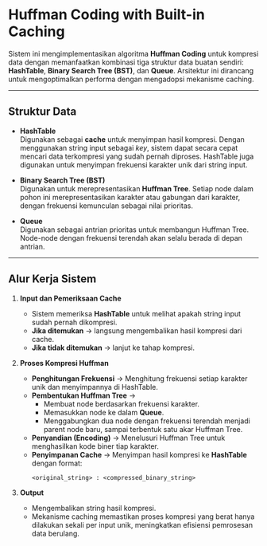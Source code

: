 # Huffman Coding with Built-in Caching

Sistem ini mengimplementasikan algoritma **Huffman Coding** untuk kompresi data dengan memanfaatkan kombinasi tiga struktur data buatan sendiri: **HashTable**, **Binary Search Tree (BST)**, dan **Queue**. Arsitektur ini dirancang untuk mengoptimalkan performa dengan mengadopsi mekanisme caching.

---

## Struktur Data

- **HashTable**  
  Digunakan sebagai **cache** untuk menyimpan hasil kompresi. Dengan menggunakan string input sebagai *key*, sistem dapat secara cepat mencari data terkompresi yang sudah pernah diproses. HashTable juga digunakan untuk menyimpan frekuensi karakter unik dari string input.

- **Binary Search Tree (BST)**  
  Digunakan untuk merepresentasikan **Huffman Tree**. Setiap node dalam pohon ini merepresentasikan karakter atau gabungan dari karakter, dengan frekuensi kemunculan sebagai nilai prioritas.

- **Queue**  
  Digunakan sebagai antrian prioritas untuk membangun Huffman Tree. Node-node dengan frekuensi terendah akan selalu berada di depan antrian.

---

## Alur Kerja Sistem

1. **Input dan Pemeriksaan Cache**  
   - Sistem memeriksa **HashTable** untuk melihat apakah string input sudah pernah dikompresi.  
   - **Jika ditemukan** → langsung mengembalikan hasil kompresi dari cache.  
   - **Jika tidak ditemukan** → lanjut ke tahap kompresi.

2. **Proses Kompresi Huffman**
   - **Penghitungan Frekuensi** → Menghitung frekuensi setiap karakter unik dan menyimpannya di HashTable.  
   - **Pembentukan Huffman Tree** →  
     - Membuat node berdasarkan frekuensi karakter.  
     - Memasukkan node ke dalam **Queue**.  
     - Menggabungkan dua node dengan frekuensi terendah menjadi parent node baru, sampai terbentuk satu akar Huffman Tree.  
   - **Penyandian (Encoding)** → Menelusuri Huffman Tree untuk menghasilkan kode biner tiap karakter.  
   - **Penyimpanan Cache** → Menyimpan hasil kompresi ke **HashTable** dengan format:  
     ```
     <original_string> : <compressed_binary_string>
     ```

3. **Output**  
   - Mengembalikan string hasil kompresi.  
   - Mekanisme caching memastikan proses kompresi yang berat hanya dilakukan sekali per input unik, meningkatkan efisiensi pemrosesan data berulang.
